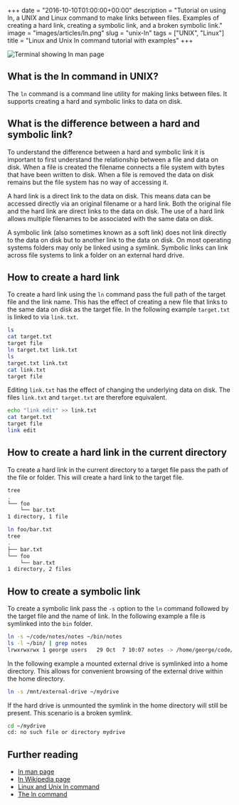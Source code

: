+++
date = "2016-10-10T01:00:00+00:00"
description = "Tutorial on using ln, a UNIX and Linux command to make links between files. Examples of creating a hard link, creating a symbolic link, and a broken symbolic link."
image = "images/articles/ln.png"
slug = "unix-ln"
tags = ["UNIX", "Linux"]
title = "Linux and Unix ln command tutorial with examples"
+++

![Terminal showing ln man page][2]

## What is the ln command in UNIX?

The `ln` command is a command line utility for making links between files. It
supports creating a hard and symbolic links to data on disk.

## What is the difference between a hard and symbolic link?

To understand the difference between a hard and symbolic link it is important to
first understand the relationship between a file and data on disk. When a file
is created the filename connects a file system with bytes that have been written
to disk. When a file is removed the data on disk remains but the file system has
no way of accessing it.

A hard link is a direct link to the data on disk. This means data can be
accessed directly via an original filename or a hard link. Both the original
file and the hard link are direct links to the data on disk. The use of a hard
link allows multiple filenames to be associated with the same data on disk.

A symbolic link (also sometimes known as a soft link) does not link directly to
the data on disk but to another link to the data on disk. On most operating
systems folders may only be linked using a symlink. Symbolic links can link
across file systems to link a folder on an external hard drive.

## How to create a hard link

To create a hard link using the `ln` command pass the full path of the target
file and the link name. This has the effect of creating a new file that links to
the same data on disk as the target file. In the following example `target.txt`
is linked to via `link.txt`.

```sh
ls
cat target.txt
target file
ln target.txt link.txt
ls
target.txt link.txt
cat link.txt
target file
```

Editing `link.txt` has the effect of changing the underlying data on disk. The
files `link.txt` and `target.txt` are therefore equivalent.

```sh
echo "link edit" >> link.txt
cat target.txt
target file
link edit
```

## How to create a hard link in the current directory

To create a hard link in the current directory to a target file pass the path of
the file or folder. This will create a hard link to the target file.

```sh
tree
.
└── foo
    └── bar.txt
1 directory, 1 file
```

```sh
ln foo/bar.txt
tree
.
├── bar.txt
└── foo
    └── bar.txt
1 directory, 2 files
```

## How to create a symbolic link

To create a symbolic link pass the `-s` option to the `ln` command followed by
the target file and the name of link. In the following example a file is
symlinked into the `bin` folder.

```sh
ln -s ~/code/notes/notes ~/bin/notes
ls -l ~/bin/ | grep notes
lrwxrwxrwx 1 george users   29 Oct  7 10:07 notes -> /home/george/code/notes/notes
```

In the following example a mounted external drive is symlinked into a home
directory. This allows for convenient browsing of the external drive within the
home directory.

```sh
ln -s /mnt/external-drive ~/mydrive
```

If the hard drive is unmounted the symlink in the home directory will still be
present. This scenario is a broken symlink.

```sh
cd ~/mydrive
cd: no such file or directory mydrive
```

## Further reading

- [ln man page][1]
- [ln Wikipedia page][3]
- [Linux and Unix ln command][4]
- [The ln command][5]

[1]: http://linux.die.net/man/1/ln
[2]: /images/articles/ln.png "Linux and Unix ln command"
[3]: https://en.wikipedia.org/wiki/Ln_(Unix)
[4]: http://www.computerhope.com/unix/uln.htm
[5]: http://linfo.org/ln.html
